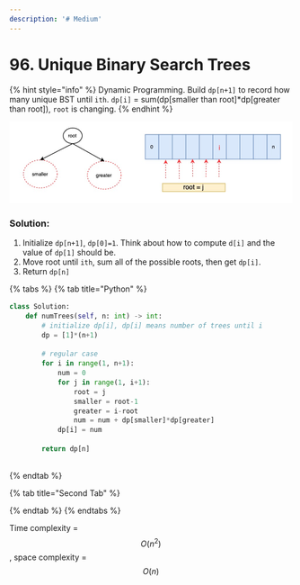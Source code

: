 ```yaml
---
description: '# Medium'
---
```


# 96. Unique Binary Search Trees

{% hint style="info" %}
Dynamic Programming. Build `dp[n+1]` to record how many unique BST until `ith`. `dp[i]` = sum\(dp\[smaller than root\]\*dp\[greater than root\]\), `root` is changing.
{% endhint %}

![mums of trees = dp\[smaller than root\]\*dp\[greater than root\]](.gitbook/assets/1592797537263.jpg)

### Solution:

1. Initialize `dp[n+1]`, `dp[0]=1`. Think about how to compute `d[i]` and the value of `dp[1]` should be.
2. Move root until `ith`, sum all of the possible roots, then get `dp[i]`.
3. Return `dp[n]`

{% tabs %}
{% tab title="Python" %}
```python
class Solution:
    def numTrees(self, n: int) -> int:
        # initialize dp[i], dp[i] means number of trees until i
        dp = [1]*(n+1)
        
        # regular case
        for i in range(1, n+1):
            num = 0
            for j in range(1, i+1):
                root = j
                smaller = root-1
                greater = i-root
                num = num + dp[smaller]*dp[greater]
            dp[i] = num
            
        return dp[n]
                
```
{% endtab %}

{% tab title="Second Tab" %}

{% endtab %}
{% endtabs %}

Time complexity = $$O(n^2)$$ , space complexity = $$O(n)$$ 

